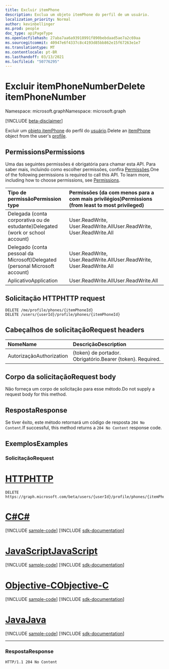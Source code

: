 ```yaml
---
title: Excluir itemPhone
description: Exclua um objeto itemPhone do perfil de um usuário.
localization_priority: Normal
author: kevinbellinger
ms.prod: people
doc_type: apiPageType
ms.openlocfilehash: 27aba7aa6a93918991f890bebdaad5ae7a2c69aa
ms.sourcegitcommit: 40947e6f4337c8c4193d85bb862e15f67263e1e7
ms.translationtype: MT
ms.contentlocale: pt-BR
ms.lasthandoff: 03/13/2021
ms.locfileid: "50776295"
---
```

# <a name="delete-itemphonenumber"></a><span data-ttu-id="91b13-103">Excluir itemPhoneNumber</span><span class="sxs-lookup"><span data-stu-id="91b13-103">Delete itemPhoneNumber</span></span>

<span data-ttu-id="91b13-104">Namespace: microsoft.graph</span><span class="sxs-lookup"><span data-stu-id="91b13-104">Namespace: microsoft.graph</span></span>

[!INCLUDE [beta-disclaimer](../../includes/beta-disclaimer.md)]

<span data-ttu-id="91b13-105">Excluir um [objeto itemPhone](../resources/itemphone.md) do perfil do [usuário](../resources/profile.md).</span><span class="sxs-lookup"><span data-stu-id="91b13-105">Delete an [itemPhone](../resources/itemphone.md) object from the user's [profile](../resources/profile.md).</span></span>

## <a name="permissions"></a><span data-ttu-id="91b13-106">Permissions</span><span class="sxs-lookup"><span data-stu-id="91b13-106">Permissions</span></span>

<span data-ttu-id="91b13-p101">Uma das seguintes permissões é obrigatória para chamar esta API. Para saber mais, incluindo como escolher permissões, confira [Permissões](/graph/permissions-reference).</span><span class="sxs-lookup"><span data-stu-id="91b13-p101">One of the following permissions is required to call this API. To learn more, including how to choose permissions, see [Permissions](/graph/permissions-reference).</span></span>

| <span data-ttu-id="91b13-109">Tipo de permissão</span><span class="sxs-lookup"><span data-stu-id="91b13-109">Permission type</span></span>                        | <span data-ttu-id="91b13-110">Permissões (da com menos para a com mais privilégios)</span><span class="sxs-lookup"><span data-stu-id="91b13-110">Permissions (from least to most privileged)</span></span> |
|:---------------------------------------|:--------------------------------------------|
| <span data-ttu-id="91b13-111">Delegada (conta corporativa ou de estudante)</span><span class="sxs-lookup"><span data-stu-id="91b13-111">Delegated (work or school account)</span></span>     | <span data-ttu-id="91b13-112">User.ReadWrite, User.ReadWrite.All</span><span class="sxs-lookup"><span data-stu-id="91b13-112">User.ReadWrite, User.ReadWrite.All</span></span>          |
| <span data-ttu-id="91b13-113">Delegado (conta pessoal da Microsoft)</span><span class="sxs-lookup"><span data-stu-id="91b13-113">Delegated (personal Microsoft account)</span></span> | <span data-ttu-id="91b13-114">User.ReadWrite, User.ReadWrite.All</span><span class="sxs-lookup"><span data-stu-id="91b13-114">User.ReadWrite, User.ReadWrite.All</span></span>          |
| <span data-ttu-id="91b13-115">Aplicativo</span><span class="sxs-lookup"><span data-stu-id="91b13-115">Application</span></span>                            | <span data-ttu-id="91b13-116">User.ReadWrite.All</span><span class="sxs-lookup"><span data-stu-id="91b13-116">User.ReadWrite.All</span></span>                          |

## <a name="http-request"></a><span data-ttu-id="91b13-117">Solicitação HTTP</span><span class="sxs-lookup"><span data-stu-id="91b13-117">HTTP request</span></span>
<!-- {
  "blockType": "ignored"
}
-->
``` http
DELETE /me/profile/phones/{itemPhoneId}
DELETE /users/{userId}/profile/phones/{itemPhoneId}
```

## <a name="request-headers"></a><span data-ttu-id="91b13-118">Cabeçalhos de solicitação</span><span class="sxs-lookup"><span data-stu-id="91b13-118">Request headers</span></span>

|<span data-ttu-id="91b13-119">Nome</span><span class="sxs-lookup"><span data-stu-id="91b13-119">Name</span></span>|<span data-ttu-id="91b13-120">Descrição</span><span class="sxs-lookup"><span data-stu-id="91b13-120">Description</span></span>|
|:---|:---|
|<span data-ttu-id="91b13-121">Autorização</span><span class="sxs-lookup"><span data-stu-id="91b13-121">Authorization</span></span>|<span data-ttu-id="91b13-p102">{token} de portador. Obrigatório.</span><span class="sxs-lookup"><span data-stu-id="91b13-p102">Bearer {token}. Required.</span></span>|

## <a name="request-body"></a><span data-ttu-id="91b13-124">Corpo da solicitação</span><span class="sxs-lookup"><span data-stu-id="91b13-124">Request body</span></span>

<span data-ttu-id="91b13-125">Não forneça um corpo de solicitação para esse método.</span><span class="sxs-lookup"><span data-stu-id="91b13-125">Do not supply a request body for this method.</span></span>

## <a name="response"></a><span data-ttu-id="91b13-126">Resposta</span><span class="sxs-lookup"><span data-stu-id="91b13-126">Response</span></span>

<span data-ttu-id="91b13-127">Se tiver êxito, este método retornará um código de resposta `204 No Content`.</span><span class="sxs-lookup"><span data-stu-id="91b13-127">If successful, this method returns a `204 No Content` response code.</span></span>

## <a name="examples"></a><span data-ttu-id="91b13-128">Exemplos</span><span class="sxs-lookup"><span data-stu-id="91b13-128">Examples</span></span>

### <a name="request"></a><span data-ttu-id="91b13-129">Solicitação</span><span class="sxs-lookup"><span data-stu-id="91b13-129">Request</span></span>


# <a name="http"></a>[<span data-ttu-id="91b13-130">HTTP</span><span class="sxs-lookup"><span data-stu-id="91b13-130">HTTP</span></span>](#tab/http)
<!-- {
  "blockType": "request",
  "name": "delete_itemphone"
}
-->

``` http
DELETE https://graph.microsoft.com/beta/users/{userId}/profile/phones/{itemPhoneId}
```
# <a name="c"></a>[<span data-ttu-id="91b13-131">C#</span><span class="sxs-lookup"><span data-stu-id="91b13-131">C#</span></span>](#tab/csharp)
[!INCLUDE [sample-code](../includes/snippets/csharp/delete-itemphone-csharp-snippets.md)]
[!INCLUDE [sdk-documentation](../includes/snippets/snippets-sdk-documentation-link.md)]

# <a name="javascript"></a>[<span data-ttu-id="91b13-132">JavaScript</span><span class="sxs-lookup"><span data-stu-id="91b13-132">JavaScript</span></span>](#tab/javascript)
[!INCLUDE [sample-code](../includes/snippets/javascript/delete-itemphone-javascript-snippets.md)]
[!INCLUDE [sdk-documentation](../includes/snippets/snippets-sdk-documentation-link.md)]

# <a name="objective-c"></a>[<span data-ttu-id="91b13-133">Objective-C</span><span class="sxs-lookup"><span data-stu-id="91b13-133">Objective-C</span></span>](#tab/objc)
[!INCLUDE [sample-code](../includes/snippets/objc/delete-itemphone-objc-snippets.md)]
[!INCLUDE [sdk-documentation](../includes/snippets/snippets-sdk-documentation-link.md)]

# <a name="java"></a>[<span data-ttu-id="91b13-134">Java</span><span class="sxs-lookup"><span data-stu-id="91b13-134">Java</span></span>](#tab/java)
[!INCLUDE [sample-code](../includes/snippets/java/delete-itemphone-java-snippets.md)]
[!INCLUDE [sdk-documentation](../includes/snippets/snippets-sdk-documentation-link.md)]

---


### <a name="response"></a><span data-ttu-id="91b13-135">Resposta</span><span class="sxs-lookup"><span data-stu-id="91b13-135">Response</span></span>

<!-- {
  "blockType": "response",
  "truncated": true
}
-->
``` http
HTTP/1.1 204 No Content
```


